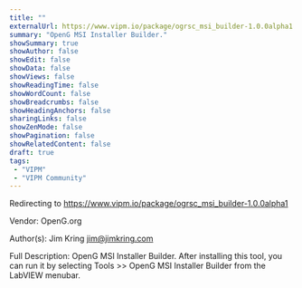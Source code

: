 ```yaml
---
title: ""
externalUrl: https://www.vipm.io/package/ogrsc_msi_builder-1.0.0alpha1
summary: "OpenG MSI Installer Builder."
showSummary: true
showAuthor: false
showEdit: false
showData: false
showViews: false
showReadingTime: false
showWordCount: false
showBreadcrumbs: false
showHeadingAnchors: false
sharingLinks: false
showZenMode: false
showPagination: false
showRelatedContent: false
draft: true
tags:
 - "VIPM"
 - "VIPM Community"
---
```


Redirecting to https://www.vipm.io/package/ogrsc_msi_builder-1.0.0alpha1

Vendor: OpenG.org

Author(s): Jim Kring <jim@jimkring.com>
 
Full Description:
OpenG MSI Installer Builder.  After installing this tool, you can run it by selecting Tools >> OpenG MSI Installer Builder from the LabVIEW menubar.